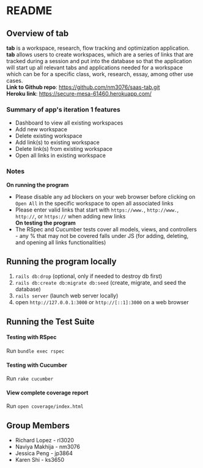 # README

## Overview of tab 
**tab** is a workspace, research, flow tracking and optimization application. **tab** allows users to create workspaces, which are a series of links that are tracked during a session and put into the database so that the application will start up all relevant tabs and applications needed for a workspace which can be for a specific class, work, research, essay, among other use cases. <br />
**Link to Github repo**: https://github.com/nm3076/saas-tab.git <br />
**Heroku link**: https://secure-mesa-61460.herokuapp.com/

### Summary of app's iteration 1 features
- Dashboard to view all existing workspaces
- Add new workspace
- Delete existing workspace
- Add link(s) to existing workspace
- Delete link(s) from existing workspace
- Open all links in existing workspace

### Notes
**On running the program**
- Please disable any ad blockers on your web browser before clicking on `Open All` in the specific workspace to open all associated links
- Please enter valid links that start with `https://www.`, `http://www.`, `http://`, or `https://` when adding new links <br />
**On testing the program**
- The RSpec and Cucumber tests cover all models, views, and controllers - any % that may not be covered falls under JS (for adding, deleting, and opening all links functionalities)

## Running the program locally
1.  `rails db:drop` (optional, only if needed to destroy db first)
2.  `rails db:create db:migrate db:seed` (create, migrate, and seed the database)
3.  `rails server` (launch web server locally)
4.  open `http://127.0.0.1:3000` or `http://[::1]:3000` on a web browser

## Running the Test Suite
#### Testing with RSpec
Run `bundle exec rspec`
#### Testing with Cucumber
Run `rake cucumber`
#### View complete coverage report
Run `open coverage/index.html` 

## Group Members
* Richard Lopez - rl3020
* Naviya Makhija - nm3076
* Jessica Peng - jp3864
* Karen Shi - ks3650
